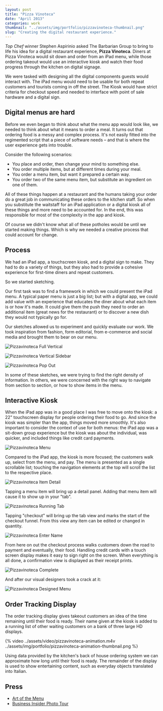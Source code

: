 ```yaml
---
layout: post
title: "Pizza Vinoteca"
date: "April 2013"
categories: work
thumbnail: "../assets/img/portfolio/pizzavinoteca-thumbnail.png"
slug: "Creating the digital restaurant experience."
---
```


*Top Chef* winner Stephen Aspirinio asked The Barbarian Group to bring to life his idea for a digital restaurant experience, **Pizza Vinoteca**. Diners at Pizza Vinoteca would sit down and order from an iPad menu, while those ordering takeout would use an interactive kiosk and watch their food progress through the kitchen on digital signage.

We were tasked with designing all the digital components guests would interact with. The iPad menu would need to be usable for both repeat customers and tourists coming in off the street. The Kiosk would have strict criteria for checkout speed and needed to interface with point of sale hardware and a digital sign.

## Digital menus are hard

Before we even began to think about what the menu app would look like, we needed to think about what it means to order a meal. It turns out that ordering food is a messy and complex process. It's not easily fitted into the regimented script that a piece of software needs – and that is where the user experience gets into trouble.

Consider the following scenarios:

- You place and order, then change your mind to something else.
- You order multiple items, but at different times during your meal.
- You order a menu item, but want it prepared a certain way.
- You order two of the same menu item, but substitute an ingredient on one of them.

All of these things happen at a restaurant and the humans taking your order do a great job in communicating these orders to the kitchen staff. So when you substitute the waitstaff for an iPad application or a digital kiosk all of these things and more need to be accounted for. In the end, this was responsible for most of the complexity in the app and kiosk.

Of course we didn't know what all of these potholes would be until we started making things. Which is why we needed a creative process that could account for change.

## Process

We had an iPad app, a touchscreen kiosk, and a digital sign to make. They had to do a variety of things, but they also had to provide a cohesive experience for first-time diners and repeat customers.

So we started sketching.

Our first task was to find a framework in which we could present the iPad menu. A typical paper menu is just a big list; but with a digital app, we could add value with an experience that educates the diner about what each item is or how it's made. It could give them the push they need to order an additional item (great news for the restaurant) or to discover a new dish they would not typically go for.

Our sketches allowed us to experiment and quickly evaluate our work. We took inspiration from fashion, form editorial, from e-commerce and social media and brought them to bear on our menu.

![Pizzavinoteca Full Vertical](../assets/img/portfolio/pizzavinoteca-full-vertical.png)

![Pizzavinoteca Vertical Sidebar](../assets/img/portfolio/pizzavinoteca-vertical-sidebar.png)

![Pizzavinoteca Pop Out](../assets/img/portfolio/pizzavinoteca-pop-out.png)

In some of these sketches, we were trying to find the right density of information. In others, we were concerned with the right way to navigate from section to section, or how to show items in the menu.

## Interactive Kiosk

When the iPad app was in a good place I was free to move onto the kiosk: a 22" touchscreen display for people ordering their food to go. And since the kiosk was simpler than the app, things moved more smoothly. It's also important to consider the context of use for both menus: the iPad app was a sit-down group experience but the kiosk was about the individual, was quicker, and included things like credit card payments.

![Pizzavinoteca Menu](../assets/img/portfolio/pizzavinoteca-menu.png)

Compared to the iPad app, the kiosk is more focused; the customers walk up, select from the menu, and pay. The menu is presented as a single scrollable list; touching the navigation elements at the top will scroll the list to the respective place.

![Pizzavinoteca Item Detail](../assets/img/portfolio/pizzavinoteca-item-detail.png)

Tapping a menu item will bring up a detail panel. Adding that menu item will cause it to show up in your "tab".

![Pizzavinoteca Running Tab](../assets/img/portfolio/pizzavinoteca-running-tab.png)

Tapping "checkout" will bring up the tab view and marks the start of the checkout funnel. From this view any item can be edited or changed in quantity.

![Pizzavinoteca Enter Name](../assets/img/portfolio/pizzavinoteca-enter-name.png)

From here on out the checkout process walks customers down the road to payment and eventually, their food. Handling credit cards with a touch screen display makes it easy to sign right on the screen. When everything is all done, a confirmation view is displayed as their receipt prints.

![Pizzavinoteca Complete](../assets/img/portfolio/pizzavinoteca-complete.png)

And after our visual designers took a crack at it:

![Pizzavinoteca Designed Menu](../assets/img/portfolio/pizzavinoteca-designed-menu.png)

## Order Tracking Display

The order tracking display gives takeout customers an idea of the time remaining until their food is ready. Their name given at the kiosk is added to a running list of other waiting customers on a bank of three large HD displays.

{% video ../assets/video/pizzavinoteca-animation.m4v ../assets/img/portfolio/pizzavinoteca-animation-thumbnail.png %}

Using data provided by the kitchen's back of house ordering system we can approximate how long until their food is ready. The remainder of the display is used to show entertaining content, such as everyday objects translated into Italian.

## Press

- [Art of the Menu](http://www.underconsideration.com/artofthemenu/archives/pizza_vinoteca.php)
- [Business Insider Photo Tour](http://www.businessinsider.com/high-tech-pizza-vinoteca-in-new-york-2014-5?op=1)
